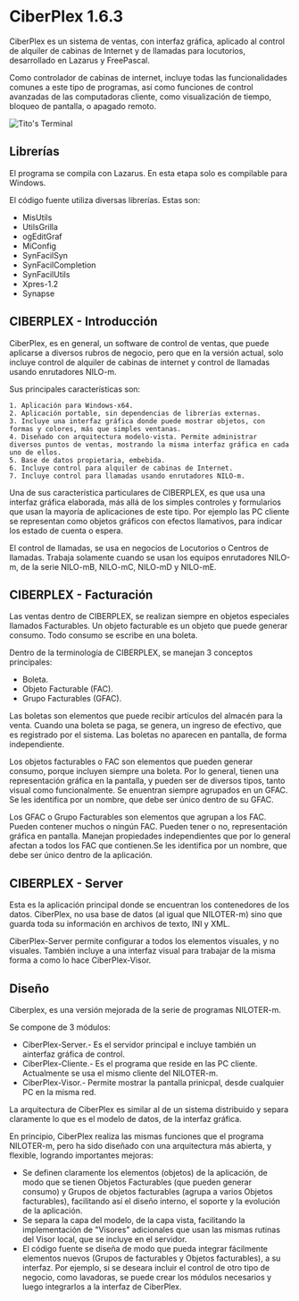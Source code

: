 CiberPlex 1.6.3
===============

CiberPlex es un sistema de ventas, con interfaz gráfica, aplicado al control de alquiler de cabinas de Internet y de llamadas para locutorios, desarrollado en Lazarus y FreePascal. 

Como controlador de cabinas de internet, incluye todas las funcionalidades comunes a este tipo de programas, así como funciones de control avanzadas de las computadoras cliente, como visualización de tiempo, bloqueo de pantalla, o apagado remoto.

![Tito's Terminal](http://blog.pucp.edu.pe/blog/tito/wp-content/uploads/sites/610/2017/01/cp.png "Título de la imagen")

## Librerías

El programa se compila con Lazarus. En esta etapa solo es compilable para Windows.

El código fuente utiliza diversas librerías. Estas son:
 
* MisUtils
* UtilsGrilla
* ogEditGraf
* MiConfig
* SynFacilSyn
* SynFacilCompletion
* SynFacilUtils
* Xpres-1.2
* Synapse

## CIBERPLEX - Introducción
CiberPlex, es en general, un software de control de ventas, que puede aplicarse a diversos rubros de negocio, pero que en la versión actual, solo incluye control de alquiler de cabinas de internet y control de llamadas usando enrutadores NILO-m.

Sus principales características son:

	1. Aplicación para Windows-x64. 
	2. Aplicación portable, sin dependencias de librerías externas.
	3. Incluye una interfaz gráfica donde puede mostrar objetos, con formas y colores, más que simples ventanas.
	4. Diseñado con arquitectura modelo-vista. Permite administrar diversos puntos de ventas, mostrando la misma interfaz gráfica en cada uno de ellos.
	5. Base de datos propietaria, embebida.
	6. Incluye control para alquiler de cabinas de Internet.
	7. Incluye control para llamadas usando enrutadores NILO-m.


Una de sus característica particulares de CIBERPLEX, es que usa una interfaz gráfica elaborada, más allá de los simples controles y formularios que usan la mayoría de aplicaciones de este tipo. Por ejemplo las PC cliente se representan como objetos gráficos con efectos llamativos, para indicar los estado de cuenta o espera.

El control de llamadas, se usa en negocios de Locutorios o Centros de llamadas. Trabaja solamente cuando se usan los equipos enrutadores NILO-m, de la serie NILO-mB, NILO-mC, NILO-mD y NILO-mE.

## CIBERPLEX - Facturación

Las ventas dentro de CIBERPLEX, se realizan siempre en objetos especiales llamados Facturables. Un objeto facturable es un objeto que puede generar consumo. Todo consumo se escribe en una boleta.

Dentro de la terminología de CIBERPLEX, se manejan 3 conceptos principales:

* Boleta. 
* Objeto Facturable (FAC).
* Grupo Facturables (GFAC).

Las boletas son elementos que puede recibir artículos del almacén para la venta. Cuando una boleta se paga, se genera, un ingreso de efectivo, que es registrado por el sistema. Las boletas no aparecen en pantalla, de forma independiente.

Los objetos facturables o FAC son elementos que pueden generar consumo, porque incluyen siempre una boleta. Por lo general, tienen una representación gráfica en la pantalla, y pueden ser de diversos tipos, tanto visual como funcionalmente. Se enuentran siempre agrupados en un GFAC. Se les identifica por un nombre, que debe ser único dentro de su GFAC.

Los GFAC o Grupo Facturables son elementos que agrupan a los FAC. Pueden contener muchos o ningún FAC. Pueden tener o no, representación gráfica en pantalla. Manejan propiedades independientes que por lo general afectan a todos los FAC que contienen.Se les identifica por un nombre, que debe ser único dentro de la aplicación.


## CIBERPLEX - Server

Esta es la aplicación principal donde se encuentran los contenedores de los datos. CiberPlex, no usa base de datos (al igual que NILOTER-m) sino que guarda toda su información en archivos de texto, INI y XML.

CiberPlex-Server permite configurar a todos los elementos visuales, y no visuales. También incluye a una interfaz visual para trabajar de la misma forma a como lo hace CiberPlex-Visor.

## Diseño

Ciberplex, es una versión mejorada de la serie de programas NILOTER-m.

Se compone de 3 módulos:

* CiberPlex-Server.- Es el servidor principal e incluye también un ainterfaz gráfica de control.
* CiberPlex-Cliente.- Es el programa que reside en las PC cliente. Actualmente se usa el mismo cliente del NILOTER-m.
* CiberPlex-Visor.- Permite mostrar la pantalla prinicpal, desde cualquier PC en la misma red.

La arquitectura de CiberPlex es similar al de un sistema distribuido y separa claramente lo que es el modelo de datos, de la interfaz gráfica.

En principio, CiberPlex realiza las mismas funciones que el programa NILOTER-m, pero ha sido diseñado con una arquitectura más abierta, y flexible, logrando importantes mejoras:

* Se definen claramente los elementos (objetos) de la aplicación, de modo que se tienen Objetos Facturables (que pueden generar consumo) y Grupos de objetos facturables (agrupa a varios Objetos facturables), facilitando así el diseño interno, el soporte y la evolución de la aplicación.
* Se separa la capa del modelo, de la capa vista, facilitando la implementación de "Visores" adicionales que usan las mismas rutinas del Visor local, que se incluye en el servidor.
* El código fuente se diseña de modo que pueda integrar fácilmente elementos nuevos (Grupos de facturables y Objetos facturables), a su interfaz. Por ejemplo, si se deseara incluir el control de otro tipo de negocio, como lavadoras, se puede crear los módulos necesarios y luego integrarlos a la interfaz de CiberPlex.
